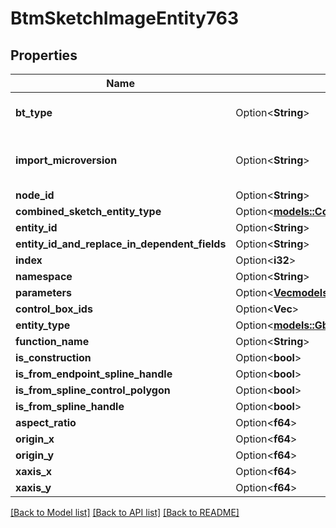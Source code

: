 # BtmSketchImageEntity763

## Properties

Name | Type | Description | Notes
------------ | ------------- | ------------- | -------------
**bt_type** | Option<**String**> | Type of JSON object. | [optional]
**import_microversion** | Option<**String**> | Element microversion that is being imported. | [optional]
**node_id** | Option<**String**> |  | [optional]
**combined_sketch_entity_type** | Option<[**models::CombinedSketchEntityType**](CombinedSketchEntityType.md)> |  | [optional]
**entity_id** | Option<**String**> |  | [optional]
**entity_id_and_replace_in_dependent_fields** | Option<**String**> |  | [optional]
**index** | Option<**i32**> |  | [optional]
**namespace** | Option<**String**> |  | [optional]
**parameters** | Option<[**Vec<models::BtmParameter1>**](BTMParameter-1.md)> |  | [optional]
**control_box_ids** | Option<**Vec<String>**> |  | [optional]
**entity_type** | Option<[**models::GbtSketchEntityType**](GBTSketchEntityType.md)> |  | [optional]
**function_name** | Option<**String**> |  | [optional]
**is_construction** | Option<**bool**> |  | [optional]
**is_from_endpoint_spline_handle** | Option<**bool**> |  | [optional]
**is_from_spline_control_polygon** | Option<**bool**> |  | [optional]
**is_from_spline_handle** | Option<**bool**> |  | [optional]
**aspect_ratio** | Option<**f64**> |  | [optional]
**origin_x** | Option<**f64**> |  | [optional]
**origin_y** | Option<**f64**> |  | [optional]
**xaxis_x** | Option<**f64**> |  | [optional]
**xaxis_y** | Option<**f64**> |  | [optional]

[[Back to Model list]](../README.md#documentation-for-models) [[Back to API list]](../README.md#documentation-for-api-endpoints) [[Back to README]](../README.md)


